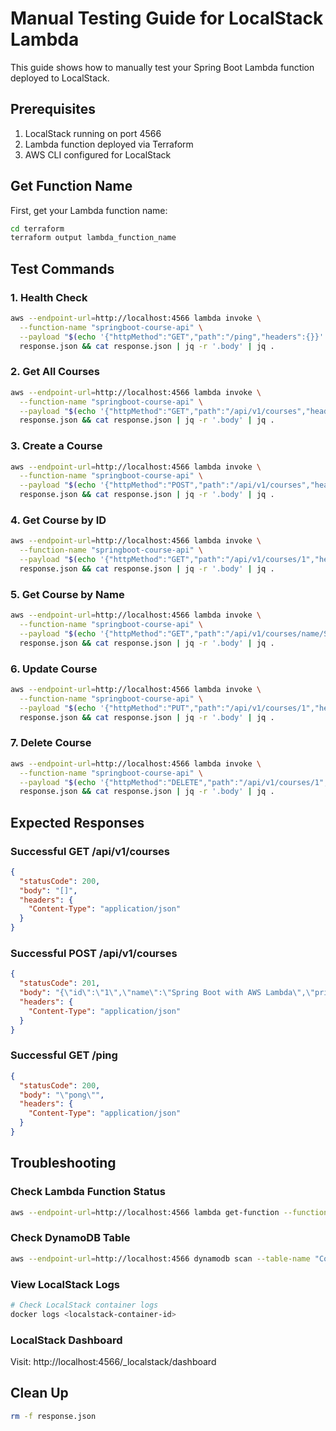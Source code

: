 # Manual Testing Guide for LocalStack Lambda

This guide shows how to manually test your Spring Boot Lambda function deployed to LocalStack.

## Prerequisites

1. LocalStack running on port 4566
2. Lambda function deployed via Terraform
3. AWS CLI configured for LocalStack

## Get Function Name

First, get your Lambda function name:

```bash
cd terraform
terraform output lambda_function_name
```

## Test Commands

### 1. Health Check
```bash
aws --endpoint-url=http://localhost:4566 lambda invoke \
  --function-name "springboot-course-api" \
  --payload "$(echo '{"httpMethod":"GET","path":"/ping","headers":{}}' | base64)" \
  response.json && cat response.json | jq -r '.body' | jq .
```

### 2. Get All Courses
```bash
aws --endpoint-url=http://localhost:4566 lambda invoke \
  --function-name "springboot-course-api" \
  --payload "$(echo '{"httpMethod":"GET","path":"/api/v1/courses","headers":{"Content-Type":"application/json"}}' | base64)" \
  response.json && cat response.json | jq -r '.body' | jq .
```

### 3. Create a Course
```bash
aws --endpoint-url=http://localhost:4566 lambda invoke \
  --function-name "springboot-course-api" \
  --payload "$(echo '{"httpMethod":"POST","path":"/api/v1/courses","headers":{"Content-Type":"application/json"},"body":"{\"id\":\"1\",\"name\":\"Spring Boot with AWS Lambda\",\"price\":99.99}"}' | base64)" \
  response.json && cat response.json | jq -r '.body' | jq .
```

### 4. Get Course by ID
```bash
aws --endpoint-url=http://localhost:4566 lambda invoke \
  --function-name "springboot-course-api" \
  --payload "$(echo '{"httpMethod":"GET","path":"/api/v1/courses/1","headers":{"Content-Type":"application/json"}}' | base64)" \
  response.json && cat response.json | jq -r '.body' | jq .
```

### 5. Get Course by Name
```bash
aws --endpoint-url=http://localhost:4566 lambda invoke \
  --function-name "springboot-course-api" \
  --payload "$(echo '{"httpMethod":"GET","path":"/api/v1/courses/name/Spring Boot with AWS Lambda","headers":{"Content-Type":"application/json"}}' | base64)" \
  response.json && cat response.json | jq -r '.body' | jq .
```

### 6. Update Course
```bash
aws --endpoint-url=http://localhost:4566 lambda invoke \
  --function-name "springboot-course-api" \
  --payload "$(echo '{"httpMethod":"PUT","path":"/api/v1/courses/1","headers":{"Content-Type":"application/json"},"body":"{\"id\":\"1\",\"name\":\"Spring Boot with AWS Lambda - Updated\",\"price\":149.99}"}' | base64)" \
  response.json && cat response.json | jq -r '.body' | jq .
```

### 7. Delete Course
```bash
aws --endpoint-url=http://localhost:4566 lambda invoke \
  --function-name "springboot-course-api" \
  --payload "$(echo '{"httpMethod":"DELETE","path":"/api/v1/courses/1","headers":{"Content-Type":"application/json"}}' | base64)" \
  response.json && cat response.json | jq -r '.body' | jq .
```

## Expected Responses

### Successful GET /api/v1/courses
```json
{
  "statusCode": 200,
  "body": "[]",
  "headers": {
    "Content-Type": "application/json"
  }
}
```

### Successful POST /api/v1/courses
```json
{
  "statusCode": 201,
  "body": "{\"id\":\"1\",\"name\":\"Spring Boot with AWS Lambda\",\"price\":99.99}",
  "headers": {
    "Content-Type": "application/json"
  }
}
```

### Successful GET /ping
```json
{
  "statusCode": 200,
  "body": "\"pong\"",
  "headers": {
    "Content-Type": "application/json"
  }
}
```

## Troubleshooting

### Check Lambda Function Status
```bash
aws --endpoint-url=http://localhost:4566 lambda get-function --function-name "springboot-course-api"
```

### Check DynamoDB Table
```bash
aws --endpoint-url=http://localhost:4566 dynamodb scan --table-name "Course"
```

### View LocalStack Logs
```bash
# Check LocalStack container logs
docker logs <localstack-container-id>
```

### LocalStack Dashboard
Visit: http://localhost:4566/_localstack/dashboard

## Clean Up
```bash
rm -f response.json
``` 